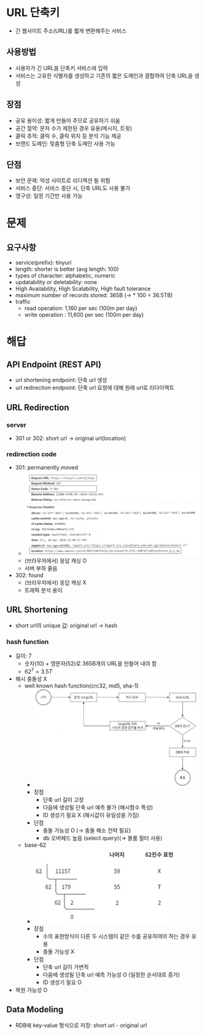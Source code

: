 # URL 단축키

- 긴 웹사이트 주소(URL)를 짧게 변환해주는 서비스

## 사용방법

- 사용자가 긴 URL을 단축키 서비스에 입력
- 서비스는 고유한 식별자를 생성하고 기존의 짧은 도메인과 결합하여 단축 URL을 생성

## 장점

- 공유 용이성: 짧게 만들어 주므로 공유하기 쉬움
- 공간 절약: 문자 수가 제한된 경우 유용(메시지, 트윗)
- 클릭 추적: 클릭 수, 클릭 위치 등 분석 기능 제공
- 브랜드 도메인: 맞춤형 단축 도메인 사용 가능

## 단점

- 보안 문제: 악성 사이트로 리디렉션 될 위험
- 서비스 중단: 서비스 중단 시, 단축 URL도 사용 불가
- 영구성: 일정 기간만 사용 가능

# 문제

## 요구사항

- service(prefix): tinyurl
- length: shorter is better (avg length: 100)
- types of character: alphabetic, numeric
- updatability or deletability: none
- High Availability, High Scalability, High fault tolerance
- maximum number of records stored: 365B (→ * 100 = 36.5TB)
- traffic
  - read operation: 1,160 per sec (100m per day)
  - write operation : 11,600 per sec (100m per day)

# 해답

## API Endpoint (REST API)

- url shortening endpoint: 단축 url 생성
- url redirection endpoint: 단축 url 요청에 대해 원래 url로 리다이렉트

## URL Redirection

### server

- 301 or 302: short url → original url(location)

### redirection code

- 301: permanently moved
  - ![noah_cap.jpeg](./images/noah_url-redirection-network-tab.jpeg)
  - (브라우저에서) 응답 캐싱 O
  - 서버 부하 줄음
- 302: found
  - (브라우저에서) 응답 캐싱 X
  - 트래픽 분석 용이

## URL Shortening

- short url의 unique 값: original url → hash

### hash function

- 길이: 7
  - 숫자(10) + 영문자(52)로 365B개의 URL을 만들어 내야 함
  - $62^7 = 3.5T$
- 해시 충돌성 X
  - well known hash function(crc32, md5, sha-1)
    - ![noah_cap.jpeg](./images/noah_hash-function-procedure.jpeg)
    - 장점
      - 단축 url 길이 고정
      - 다음에 생성될 단축 url 예측 불가 (해시함수 특성)
      - ID 생성기 필요 X (해시값이 유일성을 가짐)
    - 단점
      - 충돌 가능성 O (→ 충돌 해소 전략 필요)
      - db 오버헤드 높음 (select query)(→ 블룸 필터 사용)
  - base-62
    - ![noah_cap.jpeg](./images/noah_base-62.jpeg) 
    - 장점
      - 수의 표현방식이 다른 두 시스템이 같은 수를 공유하여야 하는 경우 유용
      - 충돌 가능성 X
    - 단점
      - 단축 url 길이 가변적
      - 다음에 생성될 단축 url 예측 가능성 O (일정한 순서대로 증가)
      - ID 생성기 필요 O
- 복원 가능성 O

## Data Modeling

- RDB에 key-value 형식으로 저장: short url - original url
